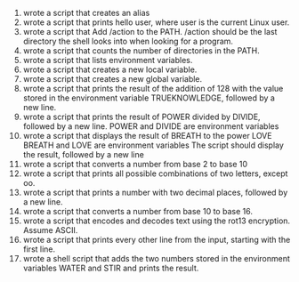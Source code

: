 1. wrote a script that creates an alias
2. wrote a script that prints hello user, where user is the current Linux user.
3. wrote a script that Add /action to the PATH. /action should be the last directory the shell looks into when looking for a program.
4. wrote a script that counts the number of directories in the PATH.
5. wrote a script that lists environment variables.
6. wrote a script that creates a new local variable.
7. wrote a script that creates a new global variable.
8. wrote a script that prints the result of the addition of 128 with the value stored in the environment variable TRUEKNOWLEDGE, followed by a new line.
9. wrote a script that prints the result of POWER divided by DIVIDE, followed by a new line.
 POWER and DIVIDE are environment variables
10. wrote a script that displays the result of BREATH to the power LOVE
BREATH and LOVE are environment variables
The script should display the result, followed by a new line
11. wrote a script that converts a number from base 2 to base 10
12. wrote a script that prints all possible combinations of two letters, except oo.
13. wrote a script that prints a number with two decimal places, followed by a new line.
14. wrote a script that converts a number from base 10 to base 16.
15. wrote a script that encodes and decodes text using the rot13 encryption. Assume ASCII.
16. wrote a script that prints every other line from the input, starting with the first line.
17. wrote a shell script that adds the two numbers stored in the environment variables WATER and STIR and prints the result.
